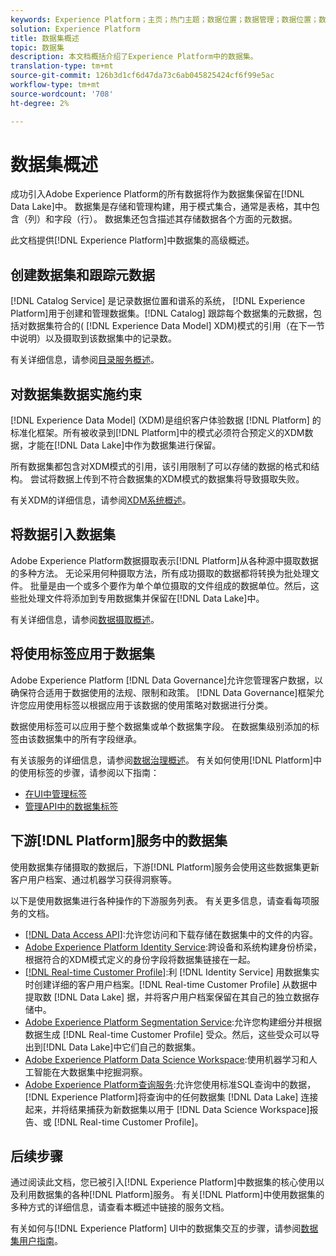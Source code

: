 ```yaml
---
keywords: Experience Platform；主页；热门主题；数据位置；数据管理；数据位置；数据管理；世系；世系；数据类型；数据类型；数据类型；数据类型
solution: Experience Platform
title: 数据集概述
topic: 数据集
description: 本文档概括介绍了Experience Platform中的数据集。
translation-type: tm+mt
source-git-commit: 126b3d1cf6d47da73c6ab045825424cf6f99e5ac
workflow-type: tm+mt
source-wordcount: '708'
ht-degree: 2%

---
```



# 数据集概述

成功引入Adobe Experience Platform的所有数据将作为数据集保留在[!DNL Data Lake]中。 数据集是存储和管理构建，用于模式集合，通常是表格，其中包含（列）和字段（行）。 数据集还包含描述其存储数据各个方面的元数据。

此文档提供[!DNL Experience Platform]中数据集的高级概述。

## 创建数据集和跟踪元数据

[!DNL Catalog Service] 是记录数据位置和谱系的系统， [!DNL Experience Platform]用于创建和管理数据集。[!DNL Catalog] 跟踪每个数据集的元数据，包括对数据集符合的( [!DNL Experience Data Model] XDM)模式的引用（在下一节中说明）以及摄取到该数据集中的记录数。

有关详细信息，请参阅[目录服务概述](../home.md)。

## 对数据集数据实施约束

[!DNL Experience Data Model] (XDM)是组织客户体验数据 [!DNL Platform] 的标准化框架。所有被收录到[!DNL Platform]中的模式必须符合预定义的XDM数据，才能在[!DNL Data Lake]中作为数据集进行保留。

所有数据集都包含对XDM模式的引用，该引用限制了可以存储的数据的格式和结构。 尝试将数据上传到不符合数据集的XDM模式的数据集将导致摄取失败。

有关XDM的详细信息，请参阅[XDM系统概述](../../xdm/home.md)。

## 将数据引入数据集

Adobe Experience Platform数据摄取表示[!DNL Platform]从各种源中摄取数据的多种方法。 无论采用何种摄取方法，所有成功摄取的数据都将转换为批处理文件。 批量是由一个或多个要作为单个单位摄取的文件组成的数据单位。然后，这些批处理文件将添加到专用数据集并保留在[!DNL Data Lake]中。

有关详细信息，请参阅[数据摄取概述](../../ingestion/home.md)。

## 将使用标签应用于数据集

Adobe Experience Platform [!DNL Data Governance]允许您管理客户数据，以确保符合适用于数据使用的法规、限制和政策。 [!DNL Data Governance]框架允许您应用使用标签以根据应用于该数据的使用策略对数据进行分类。

数据使用标签可以应用于整个数据集或单个数据集字段。 在数据集级别添加的标签由该数据集中的所有字段继承。

有关该服务的详细信息，请参阅[数据治理概述](../../data-governance/home.md)。 有关如何使用[!DNL Platform]中的使用标签的步骤，请参阅以下指南：

* [在UI中管理标签](../../data-governance/labels/user-guide.md)
* [管理API中的数据集标签](../../data-governance/labels/dataset-api.md)

## 下游[!DNL Platform]服务中的数据集

使用数据集存储摄取的数据后，下游[!DNL Platform]服务会使用这些数据集更新客户用户档案、通过机器学习获得洞察等。

以下是使用数据集进行各种操作的下游服务列表。 有关更多信息，请查看每项服务的文档。

* [[!DNL Data Access API]](../../data-access/home.md):允许您访问和下载存储在数据集中的文件的内容。
* [Adobe Experience Platform Identity Service](../../identity-service/home.md):跨设备和系统构建身份桥梁，根据符合的XDM模式定义的身份字段将数据集链接在一起。
* [[!DNL Real-time Customer Profile]](../../profile/home.md):利 [!DNL Identity Service] 用数据集实时创建详细的客户用户档案。[!DNL Real-time Customer Profile] 从数据中提取数 [!DNL Data Lake] 据，并将客户用户档案保留在其自己的独立数据存储中。
* [Adobe Experience Platform Segmentation Service](../../segmentation/home.md):允许您构建细分并根据数据生成 [!DNL Real-time Customer Profile] 受众。然后，这些受众可以导出到[!DNL Data Lake]中它们自己的数据集。
* [Adobe Experience Platform Data Science Workspace](../../data-science-workspace/home.md):使用机器学习和人工智能在大数据集中挖掘洞察。
* [Adobe Experience Platform查询服务](../../query-service/home.md):允许您使用标准SQL查询中的数据， [!DNL Experience Platform]将查询中的任何数据集 [!DNL Data Lake] 连接起来，并将结果捕获为新数据集以用于 [!DNL Data Science Workspace]报告、或 [!DNL Real-time Customer Profile]。

## 后续步骤

通过阅读此文档，您已被引入[!DNL Experience Platform]中数据集的核心使用以及利用数据集的各种[!DNL Platform]服务。 有关[!DNL Platform]中使用数据集的多种方式的详细信息，请查看本概述中链接的服务文档。

有关如何与[!DNL Experience Platform] UI中的数据集交互的步骤，请参阅[数据集用户指南](user-guide.md)。